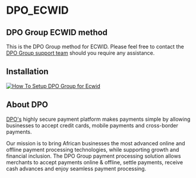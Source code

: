 # DPO_ECWID
## DPO Group ECWID method

This is the DPO Group method for ECWID. Please feel free to contact the [DPO Group support team](https://dpogroup.com/contact-us/) should you require any assistance.

## Installation
[![How To Setup DPO Group for Ecwid](https://appinlet.com/wp-content/uploads/2021/02/How-To-Setup-DPO-Group-for-Ecwid.png)](https://www.youtube.com/watch?v=S7oeKyO6myA "How To Setup DPO Group for Ecwid")

## About DPO

[DPO's](https://dpogroup.com/) highly secure payment platform makes payments simple by allowing businesses to accept credit cards, mobile payments and cross-border payments.

Our mission is to bring African businesses the most advanced online and offline payment processing technologies, while supporting growth and financial inclusion. The DPO Group payment processing solution allows merchants to accept payments online & offline, settle payments, receive cash advances and enjoy seamless payment processing.
